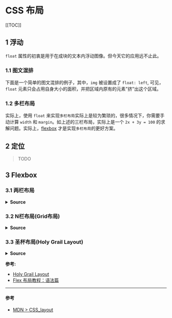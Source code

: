 # CSS 布局

[[TOC]]

## 1 浮动

`float` 属性的初衷是用于在成块的文本内浮动图像。但今天它的应用远不止此。

### 1.1 图文混排

下面是一个简单的图文混排的例子，其中，`img` 被设置成了 `float: left`, 可见，`float` 元素只会占用自身大小的面积，并把区域内原有的元素"挤"出这个区域。

<card shadow>
  <css-layout-float-1/>
</card>

### 1.2 多栏布局

<card>
  <css-layout-float-2/>
</card>

实际上，使用 `float` 来实现`多栏布局`实际上是较为繁琐的，很多情况下，你需要手动计算 `width` 和 `margin`。如上述的三栏布局，实际上是一个 `2x + 3y = 100` 的求解问题。实际上，[flexbox](#flexbox) 才是实现`多栏布局`的更好方案。

## 2 定位

> TODO

## 3 Flexbox

### 3.1 两栏布局

<card>
  <css-flexbox-two-columns/>
</card>

<details>
<summary><b>Source</b></summary>

<<< @/docs/.vuepress/components/css/flexbox-two-columns.vue

</details>

### 3.2 N栏布局(Grid布局)

<card>
  <css-flexbox-grid/>
</card>

<details>
<summary><b>Source</b></summary>

<<< @/docs/.vuepress/components/css/flexbox-grid.vue

</details>

### 3.3 圣杯布局(Holy Grail Layout)

<card>
  <css-flexbox-holy-grail/>
</card>

<details>
<summary><b>Source</b></summary>

<<< @/docs/.vuepress/components/css/flexbox-holy-grail.vue

</details>

**参考:**

- [Holy Grail Layout](https://philipwalton.github.io/solved-by-flexbox/demos/holy-grail/)
- [Flex 布局教程：语法篇](http://www.ruanyifeng.com/blog/2015/07/flex-grammar.html)

---

#### 参考

- [MDN > CSS_layout](https://developer.mozilla.org/en-US/docs/Learn/CSS/CSS_layout)
